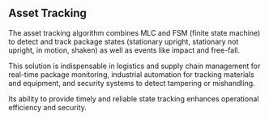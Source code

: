 ## Asset Tracking

The asset tracking algorithm combines MLC and FSM (finite state machine) to detect and track package states (stationary upright, stationary not upright, in motion, shaken) as well as events like impact and free-fall.

This solution is indispensable in logistics and supply chain management for real-time package monitoring, industrial automation for tracking materials and equipment, and security systems to detect tampering or mishandling.

Its ability to provide timely and reliable state tracking enhances operational efficiency and security.

